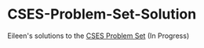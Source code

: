 # CSES-Problem-Set-Solution
Eileen's solutions to the [CSES Problem Set](https://cses.fi/problemset/list/) (In Progress)
